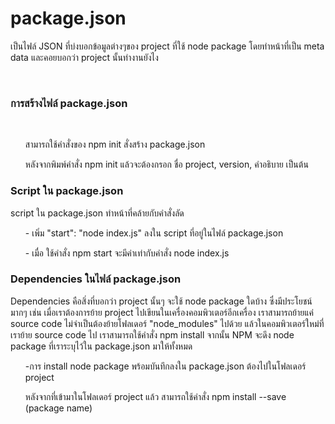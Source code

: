 # package.json
เป็นไฟล์ JSON ที่บ่งบอกข้อมูลต่างๆของ project ที่ใช้ node package โดยทำหน้าที่เป็น meta data และคอยบอกว่า project นั้นทำงานยังไง

<br>
<h3>การสร้างไฟล์ package.json</h3>

<br><ul>สามารถใช้คำสั่งของ npm init สั่งสร้าง package.json </ul>
<ul>หลังจากพิมพ์คำสั่ง npm init แล้วจะต้องกรอก ชื่อ project, version, คำอธิบาย เป็นต้น</ul>

<h3>Script ใน package.json</h3>

script ใน package.json ทำหน้าที่คล้ายกับคำสั่งลัด 
<br><ul>- เพิ่ม "start": "node index.js" ลงใน script ที่อยู่ในไฟล์ package.json</ul>
<ul>- เมื่อ ใช้คำสั่ง npm start จะมีค่าเท่ากับคำสั่ง node index.js</ul>

<h3>Dependencies ในไฟล์ package.json</h3>

Dependencies คือสิ่งที่บอกว่า project นั้นๆ จะใช้ node package ใดบ้าง ซึ่งมีประโยชน์มากๆ เช่น เมื่อเราต้องการย้าย project ไปเขียนในเครื่องคอมพิวเตอร์อีกเครื่อง เราสามารถย้ายแค่ source code ไม่จำเป็นต้องย้ายโฟลเดอร์ "node_modules" ไปด้วย แล้วในคอมพิวเตอร์ใหม่ที่เราย้าย source code ไป เราสามารถใช้คำสั่ง npm install จากนั้น NPM จะดึง node package ที่เราระบุไว้ใน package.json มาให้ทั้งหมด
<br><ul>-การ install node package พร้อมบันทึกลงใน package.json ต้องไปในโฟลเดอร์ project</ul>
<ul>หลังจากที่เข้ามาในโฟลเดอร์ project แล้ว สามารถใช้คำสั่ง npm install --save (package name)</ul>